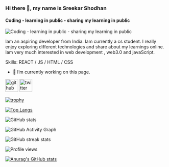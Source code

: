### Hi there 👋, my name is Sreekar Shodhan
#### Coding - learning in public - sharing my learning in public
![Coding - learning in public - sharing my learning in public](https://twitter.com/ShodhanSreekar/header_photo)

Iam an aspiring developer from India. Iam currently a cs student. I really enjoy exploring different technologies and share about my learnings online. Iam very much interested in web development , web3.0 and javaScript.

Skills:   REACT / JS / HTML / CSS

- 🔭 I’m currently working on this page. 


[<img src='https://cdn.jsdelivr.net/npm/simple-icons@3.0.1/icons/github.svg' alt='github' height='40'>](https://github.com/Sreekar-Shodhan)  [<img src='https://cdn.jsdelivr.net/npm/simple-icons@3.0.1/icons/twitter.svg' alt='twitter' height='40'>](https://twitter.com/@ShodhanSreekar)  

[![trophy](https://github-profile-trophy.vercel.app/?username=Sreekar-Shodhan)](https://github.com/ryo-ma/github-profile-trophy)

[![Top Langs](https://github-readme-stats.vercel.app/api/top-langs/?username=Sreekar-Shodhan)](https://github.com/anuraghazra/github-readme-stats)

![GitHub stats](https://github-readme-stats.vercel.app/api?username=Sreekar-Shodhan&show_icons=true)  

![GitHub Activity Graph](https://activity-graph.herokuapp.com/graph?username=Sreekar-Shodhan)  

![GitHub streak stats](https://github-readme-streak-stats.herokuapp.com/?user=Sreekar-Shodhan)  

![Profile views](https://gpvc.arturio.dev/Sreekar-Shodhan)  

[![Anurag's GitHub stats](https://github-readme-stats.vercel.app/api?username=Sreekar-Shodhan)](https://github.com/anuraghazra/github-readme-stats)
